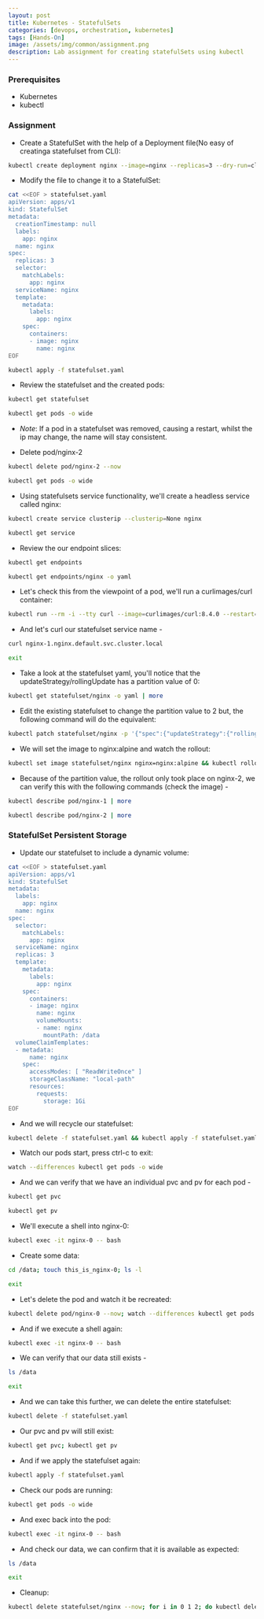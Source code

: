 ```yaml
---
layout: post
title: Kubernetes - StatefulSets
categories: [devops, orchestration, kubernetes]
tags: [Hands-On]
image: /assets/img/common/assignment.png
description: Lab assignment for creating statefulSets using kubectl
---
```


### Prerequisites

- Kubernetes
- kubectl

### Assignment

- Create a StatefulSet with the help of a Deployment file(No easy of creatinga statefulset from CLI):

```sh
kubectl create deployment nginx --image=nginx --replicas=3 --dry-run=client -o yaml | tee statefulset.yaml
```

- Modify the file to change it to a StatefulSet:

```sh
cat <<EOF > statefulset.yaml
apiVersion: apps/v1
kind: StatefulSet
metadata:
  creationTimestamp: null
  labels:
    app: nginx
  name: nginx
spec:
  replicas: 3
  selector:
    matchLabels:
      app: nginx
  serviceName: nginx
  template:
    metadata:
      labels:
        app: nginx
    spec:
      containers:
      - image: nginx
        name: nginx
EOF
```

```sh
kubectl apply -f statefulset.yaml
```

- Review the statefulset and the created pods:

```sh
kubectl get statefulset
```

```sh
kubectl get pods -o wide
```

- *Note*: If a pod in a statefulset was removed, causing a restart, whilst the ip may change, the name will stay consistent. 

- Delete pod/nginx-2

```sh
kubectl delete pod/nginx-2 --now
```

```sh
kubectl get pods -o wide
```

- Using statefulsets service functionality, we'll create a headless service called nginx:

```sh
kubectl create service clusterip --clusterip=None nginx
```

```sh
kubectl get service
```

- Review the our endpoint slices:

```sh
kubectl get endpoints
```

```sh
kubectl get endpoints/nginx -o yaml
```

- Let's check this from the viewpoint of a pod, we'll run a curlimages/curl container:

```sh
kubectl run --rm -i --tty curl --image=curlimages/curl:8.4.0 --restart=Never -- sh
```

- And let's curl our statefulset service name -

```sh
curl nginx-1.nginx.default.svc.cluster.local
```

```sh
exit
```

- Take a look at the statefulset yaml, you'll notice that the updateStrategy/rollingUpdate has a partition value of 0:

```sh
kubectl get statefulset/nginx -o yaml | more
```

- Edit the existing statefulset to change the partition value to 2 but, the following command will do the equivalent:

```sh
kubectl patch statefulset/nginx -p '{"spec":{"updateStrategy":{"rollingUpdate":{"partition":2}}}}'
```

- We will set the image to nginx:alpine and watch the rollout:

```sh
kubectl set image statefulset/nginx nginx=nginx:alpine && kubectl rollout status statefulset/nginx
```

- Because of the partition value, the rollout only took place on nginx-2, we can verify this with the following commands (check the image) -

```sh
kubectl describe pod/nginx-1 | more
```

```sh
kubectl describe pod/nginx-2 | more
```

### StatefulSet Persistent Storage

- Update our statefulset to include a dynamic volume:

```sh
cat <<EOF > statefulset.yaml
apiVersion: apps/v1
kind: StatefulSet
metadata:
  labels:
    app: nginx
  name: nginx
spec:
  selector:
    matchLabels:
      app: nginx
  serviceName: nginx
  replicas: 3
  template:
    metadata:
      labels:
        app: nginx
    spec:
      containers:
      - image: nginx
        name: nginx
        volumeMounts:
        - name: nginx
          mountPath: /data
  volumeClaimTemplates:
  - metadata:
      name: nginx
    spec:
      accessModes: [ "ReadWriteOnce" ]
      storageClassName: "local-path"
      resources:
        requests:
          storage: 1Gi
EOF
```

- And we will recycle our statefulset:

```sh
kubectl delete -f statefulset.yaml && kubectl apply -f statefulset.yaml
```

- Watch our pods start, press ctrl-c to exit:

```sh
watch --differences kubectl get pods -o wide
```

- And we can verify that we have an individual pvc and pv for each pod -

```sh
kubectl get pvc
```

```sh
kubectl get pv
```

- We'll execute a shell into nginx-0:

```sh
kubectl exec -it nginx-0 -- bash
```

- Create some data:

```sh
cd /data; touch this_is_nginx-0; ls -l
```

```sh
exit
```

- Let's delete the pod and watch it be recreated:

```sh
kubectl delete pod/nginx-0 --now; watch --differences kubectl get pods -o wide
```

- And if we execute a shell again:

```sh
kubectl exec -it nginx-0 -- bash
```

- We can verify that our data still exists -

```sh
ls /data
```

```sh
exit
```

- And we can take this further, we can delete the entire statefulset:

```sh
kubectl delete -f statefulset.yaml
```

- Our pvc and pv will still exist:

```sh
kubectl get pvc; kubectl get pv
```

- And if we apply the statefulset again:

```sh
kubectl apply -f statefulset.yaml
```

- Check our pods are running:

```sh
kubectl get pods -o wide
```

- And exec back into the pod:

```sh
kubectl exec -it nginx-0 -- bash
```

- And check our data, we can confirm that it is available as expected:

```sh
ls /data
```

```sh
exit
```

- Cleanup:

```sh
kubectl delete statefulset/nginx --now; for i in 0 1 2; do kubectl delete pvc/nginx-nginx-$i --now; done; kubectl delete service/nginx; rm statefulset.yaml
```
